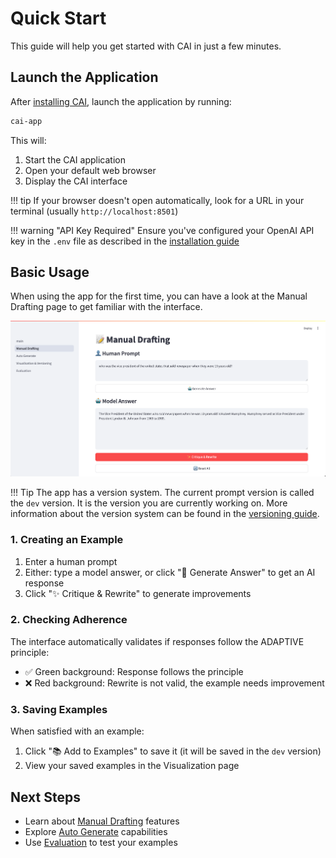 # Quick Start

This guide will help you get started with CAI in just a few minutes.

## Launch the Application

After [installing CAI](installation.md), launch the application by running:

```bash
cai-app
```

This will:

1. Start the CAI application
2. Open your default web browser
3. Display the CAI interface

!!! tip
    If your browser doesn't open automatically, look for a URL in your terminal (usually `http://localhost:8501`)

!!! warning "API Key Required"
    Ensure you've configured your OpenAI API key in the `.env` file as described in the [installation guide](installation.md)

## Basic Usage

When using the app for the first time, you can have a look at the Manual Drafting page to get familiar with the interface.

![Initial input](../assets/manual.png)

!!! Tip
    The app has a version system. The current prompt version is called the `dev` version. It is the version you are currently working on.
    More information about the version system can be found in the [versioning guide](../features/visualization-versioning.md).

### 1. Creating an Example

1. Enter a human prompt
2. Either: type a model answer, or click "🤖 Generate Answer" to get an AI response
3. Click "✨ Critique & Rewrite" to generate improvements

### 2. Checking Adherence

The interface automatically validates if responses follow the ADAPTIVE principle:

- ✅ Green background: Response follows the principle
- ❌ Red background: Rewrite is not valid, the example needs improvement

### 3. Saving Examples

When satisfied with an example:

1. Click "📚 Add to Examples" to save it (it will be saved in the `dev` version)
2. View your saved examples in the Visualization page

## Next Steps

- Learn about [Manual Drafting](../features/manual-drafting.md) features
- Explore [Auto Generate](../features/auto-generate.md) capabilities
- Use [Evaluation](../features/evaluation.md) to test your examples
